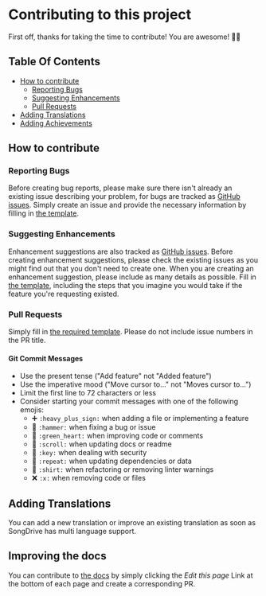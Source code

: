 # Contributing to this project

First off, thanks for taking the time to contribute! You are awesome! :tada::clap:

## Table Of Contents

- [How to contribute](#how-to-contribute)
  - [Reporting Bugs](#reporting-bugs)
  - [Suggesting Enhancements](#suggesting-enhancements)
  - [Pull Requests](#pull-requests)
- [Adding Translations](#adding-translations)  
- [Adding Achievements](#adding-achievements)
  
## How to contribute

### Reporting Bugs

Before creating bug reports, please make sure there isn't already an existing issue describing your problem, for bugs are tracked as [GitHub issues](https://github.com/devmount/SongDrive/issues). Simply create an issue and provide the necessary information by filling in [the template](ISSUE_TEMPLATE.md).

### Suggesting Enhancements

Enhancement suggestions are also tracked as [GitHub issues](https://github.com/devmount/SongDrive/issues). Before creating enhancement suggestions, please check the existing issues as you might find out that you don't need to create one. When you are creating an enhancement suggestion, please include as many details as possible. Fill in [the template](ISSUE_TEMPLATE.md), including the steps that you imagine you would take if the feature you're requesting existed.

### Pull Requests

Simply fill in [the required template](PULL_REQUEST_TEMPLATE.md). Please do not include issue numbers in the PR title.

#### Git Commit Messages

- Use the present tense ("Add feature" not "Added feature")
- Use the imperative mood ("Move cursor to..." not "Moves cursor to...")
- Limit the first line to 72 characters or less
- Consider starting your commit messages with one of the following emojis:
  - :heavy_plus_sign: `:heavy_plus_sign:` when adding a file or implementing a feature
  - :hammer: `:hammer:` when fixing a bug or issue
  - :green_heart: `:green_heart:` when improving code or comments
  - :scroll: `:scroll:` when updating docs or readme
  - :key: `:key:` when dealing with security
  - :repeat: `:repeat:` when updating dependencies or data
  - :shirt: `:shirt:` when refactoring or removing linter warnings
  - :x: `:x:` when removing code or files

## Adding Translations

You can add a new translation or improve an existing translation as soon as SongDrive has multi language support.

## Improving the docs

You can contribute to [the docs](https://devmount.github.io/SongDrive) by simply clicking the *Edit this page* Link at the bottom of each page and create a corresponding PR.

